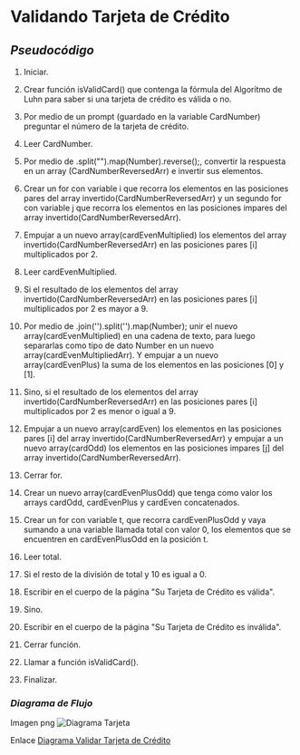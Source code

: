 # __Validando Tarjeta de Crédito__

## *Pseudocódigo*
1. Iniciar.

2. Crear función isValidCard() que contenga la fórmula del Algorítmo de Luhn para saber si una tarjeta de crédito es válida o no.

3. Por medio de un prompt (guardado en la variable CardNumber) preguntar el número de la tarjeta de crédito.

4. Leer CardNumber.

5. Por medio de .split("").map(Number).reverse();, convertir la respuesta en un array (CardNumberReversedArr) e invertir sus elementos.

6. Crear un for con variable i que recorra los elementos en las posiciones pares del array invertido(CardNumberReversedArr) y un
segundo for con variable j que recorra los elementos en las posiciones impares del array invertido(CardNumberReversedArr).

7. Empujar a un nuevo array(cardEvenMultiplied) los elementos del array invertido(CardNumberReversedArr) en las posiciones pares [i] multiplicados por 2.

8. Leer cardEvenMultiplied.

9. Si el resultado de los elementos del array invertido(CardNumberReversedArr) en las posiciones pares [i] multiplicados por 2 es mayor a 9.

10. Por medio de .join('').split('').map(Number); unir el nuevo array(cardEvenMultiplied) en una cadena de texto, para luego separarlas como tipo de dato Number en un nuevo array(cardEvenMultipliedArr). Y empujar a un nuevo array(cardEvenPlus) la suma de los elementos en las posiciones [0] y [1].

11. Sino, si el resultado de los elementos del array invertido(CardNumberReversedArr) en las posiciones pares [i] multiplicados por 2 es menor o igual a 9.

12. Empujar a un nuevo array(cardEven) los elementos en las posiciones pares [i] del array invertido(CardNumberReversedArr) y empujar a un nuevo array(cardOdd) los elementos en las posiciones impares [j] del array invertido(CardNumberReversedArr).

13. Cerrar for.

14. Crear un nuevo array(cardEvenPlusOdd) que tenga como valor los arrays cardOdd, cardEvenPlus y cardEven concatenados.

15. Crear un for con variable t, que recorra cardEvenPlusOdd y vaya sumando a una variable llamada total con valor 0, los elementos que se encuentren en cardEvenPlusOdd en la posición t.

16. Leer total.

17. Si el resto de la división de total y 10 es igual a 0.

18. Escribir en el cuerpo de la página "Su Tarjeta de Crédito es válida".

19. Sino.

20. Escribir en el cuerpo de la página "Su Tarjeta de Crédito es inválida".

21. Cerrar función.

22. Llamar a función isValidCard().

23. Finalizar.


### *Diagrama de Flujo*
Imagen png
![Diagrama Tarjeta](C:/Users/Viviana/Desktop/DiagramaVT.png "Diagrama Validando Tarjeta")

Enlace
[Diagrama Validar Tarjeta de Crédito](https://www.dropbox.com/s/ht5zihtbk1cxzsx/DiagramaVT.png?dl=0)
